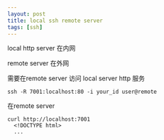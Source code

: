 ```yaml
---
layout: post
title: local ssh remote server
tags: [ssh]
---
```


local http server 在内网

remote server 在外网

需要在remote server 访问 local server http 服务


    ssh -R 7001:localhost:80 -i your_id user@remote


在remote server
  
    curl http://localhost:7001
      <!DOCTYPE html>
      ...


